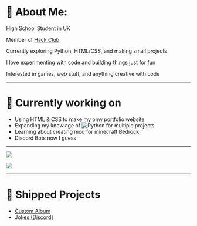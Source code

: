 # 💫 About Me:

High School Student in UK

Member of [Hack Club](https://hackclub.com/)

Currently exploring Python, HTML/CSS, and making small projects

I love experimenting with code and building things just for fun

Interested in games, web stuff, and anything creative with code

---


# 🧠 __Currently working on__

- Using HTML & CSS to make my onw portfolio website
- Expanding my knowlage of ![Python](https://img.shields.io/badge/python-3670A0?style=for-the-badge&logo=python&logoColor=ffdd54) for multiple projects
- Learning about creating mod for minecraft Bedrock
- Discord Bots now I guess

---

![](https://github-readme-stats.vercel.app/api/top-langs/?username=Hippogriff101&theme=dark&hide_border=false&include_all_commits=false&count_private=false&layout=compact)

![](https://github-readme-stats.hackclub.dev/api/wakatime?username=669&api_domain=hackatime.hackclub.com&theme=darcula&custom_title=Hackatime+Stats&layout=compact&cache_seconds=0&langs_count=8)


---

# 🚢 __Shipped Projects__

- [Custom Album](https://github.com/hippogriff101/Custom-Album-Minecraft-/releases/tag/v1.0.0)
- [Jokes (Discord}](https://github.com/hippogriff101/Jokes/releases/tag/v1)
